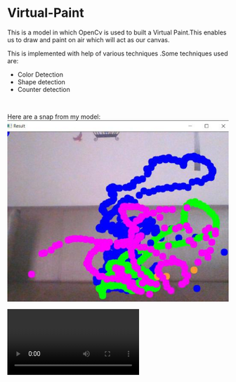# Virtual-Paint<br>
This is a model in which OpenCv is used to built a Virtual Paint.This enables us to draw and paint on air which will act as our canvas.<br>

  This is implemented with help of various techniques .Some techniques used are:
  - Color Detection
  - Shape detection
  - Counter detection
<br>
  
  Here are a snap from my model:<br>
![Outputt](https://github.com/ritikasrstv05/Virtual-Paint/blob/main/vpaintt.jpg)<br>

![result](https://github.com/ritikasrstv05/Virtual-Paint/blob/main/result.mp4)

<br>

  
